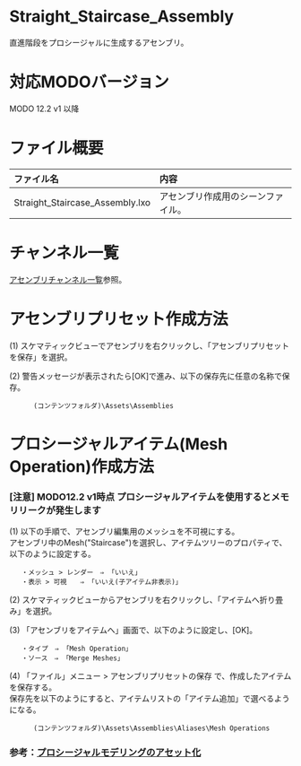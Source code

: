 ﻿# Straight_Staircase_Assembly
 直進階段をプロシージャルに生成するアセンブリ。

# 対応MODOバージョン  
MODO 12.2 v1 以降 

# ファイル概要
|ファイル名|内容|
|:-|:-|
|Straight_Staircase_Assembly.lxo|アセンブリ作成用のシーンファイル。

# チャンネル一覧
[アセンブリチャンネル一覧](../../../Assemblies/Procedural/Straight_Staircase/README.md#チャンネル一覧)参照。

# アセンブリプリセット作成方法
(1) スケマティックビューでアセンブリを右クリックし、「アセンブリプリセットを保存」を選択。

(2) 警告メッセージが表示されたら[OK]で進み、以下の保存先に任意の名称で保存。

          (コンテンツフォルダ)\Assets\Assemblies

# プロシージャルアイテム(Mesh Operation)作成方法
### [注意] MODO12.2 v1時点 プロシージャルアイテムを使用するとメモリリークが発生します

(1) 以下の手順で、アセンブリ編集用のメッシュを不可視にする。  
アセンブリ中のMesh("Staircase")を選択し、アイテムツリーのプロパティで、以下のように設定する。

       ・メッシュ > レンダー　⇒ 「いいえ」
       ・表示 > 可視　　⇒ 「いいえ(子アイテム非表示)」

(2) スケマティックビューからアセンブリを右クリックし、「アイテムへ折り畳み」を選択。

(3) 「アセンブリをアイテムへ」画面で、以下のように設定し、[OK]。
       
       ・タイプ　⇒ 「Mesh Operation」
       ・ソース　⇒ 「Merge Meshes」

(4) 「ファイル」メニュー > アセンブリプリセットの保存 で、作成したアイテムを保存する。  
       保存先を以下のようにすると、アイテムリストの「アイテム追加」で選べるようになる。

          (コンテンツフォルダ)\Assets\Assemblies\Aliases\Mesh Operations

### 参考：[プロシージャルモデリングのアセット化](http://modogroup.jp/tipsblog/modeling/102_assembly_alias/)